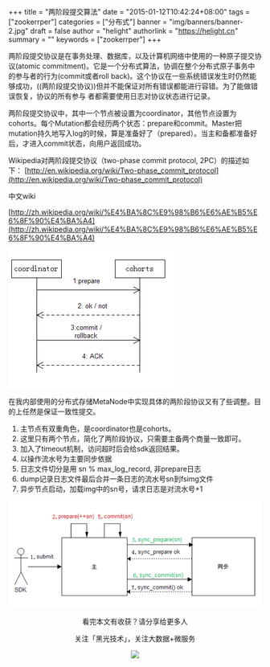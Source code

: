 +++
title = "两阶段提交算法"
date = "2015-01-12T10:42:24+08:00"
tags = ["zookerrper"]
categories = ["分布式"]
banner = "img/banners/banner-2.jpg"
draft = false
author = "helight"
authorlink = "https://helight.cn"
summary = ""
keywords = ["zookerrper"]
+++

两阶段提交协议是在事务处理、数据库，以及计算机网络中使用的一种原子提交协议(atomic commitment)。它是一个分布式算法，协调在整个分布式原子事务中的参与者的行为(commit或者roll back)。这个协议在一些系统错误发生时仍然能够成功，((两阶段提交协议))但并不能保证对所有错误都能进行容错。为了能做错误恢复，协议的所有参与 者都需要使用日志对协议状态进行记录。
<!--more-->
两阶段提交协议中，其中一个节点被设置为coordinator，其他节点设置为cohorts。每个Mutation都会经历两个状态：prepare和commit。Master把mutation持久地写入log的时候，算是准备好了（prepared）。当主和备都准备好后，才进入commit状态，向用户返回成功。

Wikipedia对两阶段提交协议（two-phase commit protocol, 2PC）的描述如下：
[http://en.wikipedia.org/wiki/Two-phase_commit_protocol](http://en.wikipedia.org/wiki/Two-phase_commit_protocol)

中文wiki

[http://zh.wikipedia.org/wiki/%E4%BA%8C%E9%98%B6%E6%AE%B5%E6%8F%90%E4%BA%A4](http://zh.wikipedia.org/wiki/%E4%BA%8C%E9%98%B6%E6%AE%B5%E6%8F%90%E4%BA%A4)


![](../../imgs/2015/01/dddd.png)

在我内部使用的分布式存储MetaNode中实现具体的两阶段协议又有了些调整。目的上任然是保证一致性提交。

1. 主节点有双重角色，是coordinator也是cohorts。
1. 这里只有两个节点，简化了两阶段协议，只需要主备两个商量一致即可。
1. 加入了timeout机制，访问超时后会给sdk返回结果。
1. 以操作流水号为主要同步依据
1. 日志文件切分是用 sn % max_log_record, 非prepare日志
1. dump记录日志文件最后合并一条日志的流水号sn到fsimg文件
1. 异步节点启动，加载img中的sn号，请求日志是对流水号+1

![](../../imgs/2015/01/sdfsdfsdf.png)

<center>
看完本文有收获？请分享给更多人<br>

关注「黑光技术」，关注大数据+微服务<br>

![](/img/qrcode_helight_tech.jpg)
</center>
